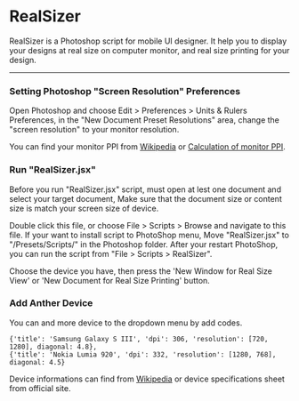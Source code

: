 # RealSizer #

RealSizer is a Photoshop script for mobile UI designer. 
It help you to display your designs at real size on 
computer monitor, and real size printing for your design.

-----------------------------

### Setting Photoshop "Screen Resolution" Preferences ###

Open Photoshop and choose Edit > Preferences > Units & Rulers Preferences,
in the "New Document Preset Resolutions" area,
change the "screen resolution" to your monitor resolution.

You can find your monitor PPI from
[Wikipedia](http://en.wikipedia.org/wiki/List_of_displays_by_pixel_density) 
or [Calculation of monitor PPI](http://en.wikipedia.org/wiki/Pixel_density#Calculation_of_monitor_PPI).

### Run "RealSizer.jsx" ###

Before you run "RealSizer.jsx" script, must open at lest one document and select your target document, 
Make sure that the document size or content size is match your screen size of device.

Double click this file, 
or choose File > Scripts > Browse and navigate to this file. 
If your want to install script to PhotoShop menu, 
Move "RealSizer.jsx" to "/Presets/Scripts/" in the Photoshop folder.
After your restart PhotoShop, you can run the script from 
"File > Scripts > RealSizer".

Choose the device you have, 
then press the 'New Window for Real Size View'
or 'New Document for Real Size Printing' button.

### Add Anther Device ###

You can and more device to the dropdown menu by add codes.

    {'title': 'Samsung Galaxy S III', 'dpi': 306, 'resolution': [720, 1280], diagonal: 4.8},
    {'title': 'Nokia Lumia 920', 'dpi': 332, 'resolution': [1280, 768], diagonal: 4.5}

Device informations can find from [Wikipedia](http://en.wikipedia.org/wiki/List_of_displays_by_pixel_density) 
or device specifications sheet from official site. 
